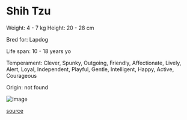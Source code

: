 # Shih Tzu

Weight: 4 - 7 kg
Height: 20 - 28 cm

Bred for: Lapdog

Life span: 10 - 18 years yo

Temperament: Clever, Spunky, Outgoing, Friendly, Affectionate, Lively, Alert, Loyal, Independent, Playful, Gentle, Intelligent, Happy, Active, Courageous

Origin: not found

![image](https://cdn2.thedogapi.com/images/BkrJjgcV7_1280.jpg)

[source](https://api.thedogapi.com/v1/breeds/223)
